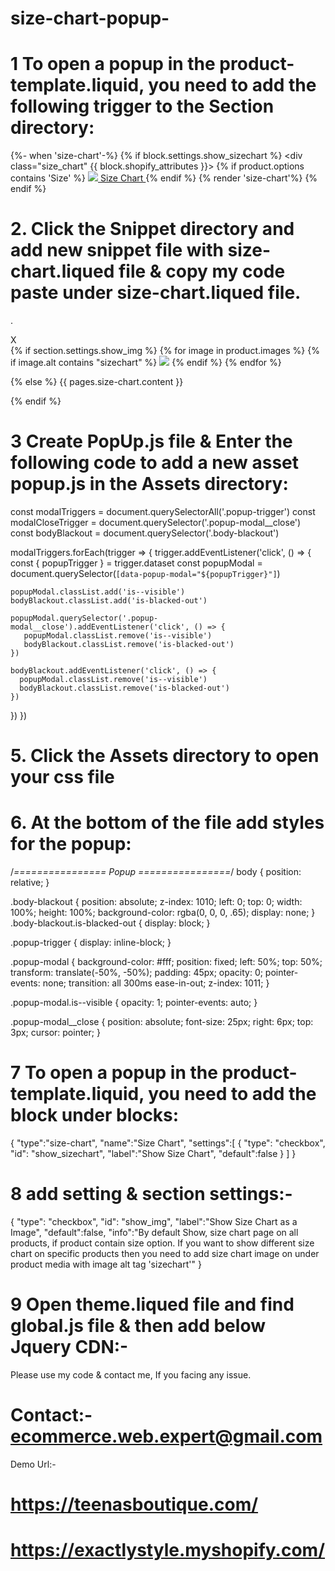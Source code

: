 # size-chart-popup-

# 1 To open a popup in the product-template.liquid, you need to add the following trigger to the Section directory:

{%- when 'size-chart'-%}
        {% if block.settings.show_sizechart %}
        <div class="size_chart" {{ block.shopify_attributes }}>
          {% if product.options contains 'Size' %} 
          <a href="#size-chart" class="popup-trigger" data-popup-trigger="one" >
            <img src="https://cdn.shopify.com/s/files/1/0609/5047/9012/files/meter.png?v=1655102814"/> Size Chart
          </a> 
          {% endif %}
        </div>
         {% render 'size-chart'%}
         {% endif %}


#  2. Click the Snippet directory and add new snippet file with size-chart.liqued file & copy my code paste under size-chart.liqued file.

.<div class="body-blackout"></div>
<div class="popup-modal shadow" data-popup-modal="one">
  <div class="popup-modal__close">X</div>
  {% if section.settings.show_img %}
  {% for image in product.images  %}
  {% if image.alt contains  "sizechart" %}
 <img src="{{ image | img_url : "original"}}"/>
 {% endif %}
  {% endfor %}

  {% else  %} 
  {{ pages.size-chart.content }}

  {% endif %}
</div>
<script src="{{ 'popup.js' | asset_url }}" defer="defer"></script>


# 3 Create PopUp.js file & Enter the following code to add a new asset popup.js in the Assets directory:


const modalTriggers = document.querySelectorAll('.popup-trigger')
const modalCloseTrigger = document.querySelector('.popup-modal__close')
const bodyBlackout = document.querySelector('.body-blackout')

modalTriggers.forEach(trigger => {
  trigger.addEventListener('click', () => {
    const { popupTrigger } = trigger.dataset
    const popupModal = document.querySelector(`[data-popup-modal="${popupTrigger}"]`)

    popupModal.classList.add('is--visible')
    bodyBlackout.classList.add('is-blacked-out')
    
    popupModal.querySelector('.popup-modal__close').addEventListener('click', () => {
       popupModal.classList.remove('is--visible')
       bodyBlackout.classList.remove('is-blacked-out')
    })
    
    bodyBlackout.addEventListener('click', () => {
      popupModal.classList.remove('is--visible')
      bodyBlackout.classList.remove('is-blacked-out')
    })
  })
})



# 5. Click the Assets directory to open your css file

# 6. At the bottom of the file add styles for the popup:

/*================ Popup ================*/
body {
	position: relative;
}

.body-blackout {
  position: absolute;
  z-index: 1010;
  left: 0;
  top: 0;
  width: 100%;
  height: 100%;
  background-color: rgba(0, 0, 0, .65);
  display: none;
}
.body-blackout.is-blacked-out {
  display: block;
}

.popup-trigger {
  display: inline-block;
}

.popup-modal {
  background-color: #fff;
  position: fixed;
  left: 50%;
  top: 50%;
  transform: translate(-50%, -50%);
  padding: 45px;
  opacity: 0;
  pointer-events: none;
  transition: all 300ms ease-in-out;
  z-index: 1011;
}

.popup-modal.is--visible {
  opacity: 1;
  pointer-events: auto;
}

.popup-modal__close {
  position: absolute;
  font-size: 25px;
  right: 6px;
  top: 3px;
  cursor: pointer;
}


# 7 To open a popup in the product-template.liquid, you need to add the block under blocks:

{
  "type":"size-chart",
  "name":"Size Chart",
  "settings":[
   {
      "type": "checkbox",
      "id": "show_sizechart",
      "label":"Show Size Chart",
      "default":false
    }
  ]
  }
# 8 add setting & section settings:- 

   {
      "type": "checkbox",
      "id": "show_img",
      "label":"Show Size Chart as a Image",
      "default":false,
      "info":"By default Show, size chart page on all products, if product contain size option. If you want to show different size chart on specific products then you need to add size chart image on under product media with image alt tag 'sizechart'"
    }

# 9 Open theme.liqued file and find global.js file & then add below Jquery CDN:- 
 <script src="https://ajax.googleapis.com/ajax/libs/jquery/3.6.0/jquery.min.js"></script>
 
 
 
 
 Please use my code & contact me, If you facing any issue.
 
 # Contact:-  ecommerce.web.expert@gmail.com
 
 
 Demo Url:- 
 
 # https://teenasboutique.com/
 # https://exactlystyle.myshopify.com/
